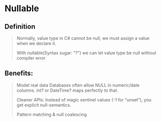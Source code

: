 # Nullable
## Definition
> Normally, value type in C# cannot be null, we must assign a value when we declare it.
> 
> With nullable(Syntax sugar: "?") we can let value type be null without compiler error

## Benefits:
> Model real data Databases often allow NULL in numeric/date columns. int? or DateTime? maps perfectly to that.
> 
> Cleaner APIs: Instead of magic sentinel values (-1 for “unset”), you get explicit null-semantics.
>
> Pattern matching & null coalescing